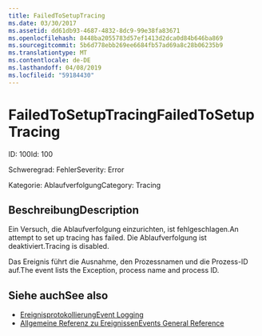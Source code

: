 ```yaml
---
title: FailedToSetupTracing
ms.date: 03/30/2017
ms.assetid: dd61db93-4687-4832-8dc9-99e38fa83671
ms.openlocfilehash: 8448ba2055783d57ef1413d2dca0d84b646ba869
ms.sourcegitcommit: 5b6d778ebb269ee6684fb57ad69a8c28b06235b9
ms.translationtype: MT
ms.contentlocale: de-DE
ms.lasthandoff: 04/08/2019
ms.locfileid: "59184430"
---
```

# <a name="failedtosetuptracing"></a><span data-ttu-id="bdeb6-102">FailedToSetupTracing</span><span class="sxs-lookup"><span data-stu-id="bdeb6-102">FailedToSetupTracing</span></span>
<span data-ttu-id="bdeb6-103">ID: 100</span><span class="sxs-lookup"><span data-stu-id="bdeb6-103">Id: 100</span></span>  
  
 <span data-ttu-id="bdeb6-104">Schweregrad: Fehler</span><span class="sxs-lookup"><span data-stu-id="bdeb6-104">Severity: Error</span></span>  
  
 <span data-ttu-id="bdeb6-105">Kategorie: Ablaufverfolgung</span><span class="sxs-lookup"><span data-stu-id="bdeb6-105">Category: Tracing</span></span>  
  
## <a name="description"></a><span data-ttu-id="bdeb6-106">Beschreibung</span><span class="sxs-lookup"><span data-stu-id="bdeb6-106">Description</span></span>  
 <span data-ttu-id="bdeb6-107">Ein Versuch, die Ablaufverfolgung einzurichten, ist fehlgeschlagen.</span><span class="sxs-lookup"><span data-stu-id="bdeb6-107">An attempt to set up tracing has failed.</span></span> <span data-ttu-id="bdeb6-108">Die Ablaufverfolgung ist deaktiviert.</span><span class="sxs-lookup"><span data-stu-id="bdeb6-108">Tracing is disabled.</span></span>  
  
 <span data-ttu-id="bdeb6-109">Das Ereignis führt die Ausnahme, den Prozessnamen und die Prozess-ID auf.</span><span class="sxs-lookup"><span data-stu-id="bdeb6-109">The event lists the Exception, process name and process ID.</span></span>  
  
## <a name="see-also"></a><span data-ttu-id="bdeb6-110">Siehe auch</span><span class="sxs-lookup"><span data-stu-id="bdeb6-110">See also</span></span>

- [<span data-ttu-id="bdeb6-111">Ereignisprotokollierung</span><span class="sxs-lookup"><span data-stu-id="bdeb6-111">Event Logging</span></span>](../../../../../docs/framework/wcf/diagnostics/event-logging/index.md)
- [<span data-ttu-id="bdeb6-112">Allgemeine Referenz zu Ereignissen</span><span class="sxs-lookup"><span data-stu-id="bdeb6-112">Events General Reference</span></span>](../../../../../docs/framework/wcf/diagnostics/event-logging/events-general-reference.md)
